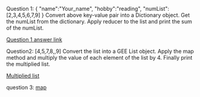 Question 1:
{
  "name":"Your_name",
  "hobby":"reading",
  "numList":[2,3,4,5,6,7,9]
}
Convert above key-value pair into a Dictionary object. Get the numList from the dictionary. Apply reducer to the list and print the sum of the numList.

[Question 1 answer link](https://code.earthengine.google.com/9fe8a4e258bb4d41d66934ac3d2467e2)


Question2:
[4,5,7,8,,9] Convert the list into a GEE List object. Apply the map method and multiply the value of each element of the list by 4. Finally print the multiplied list.

[Multiplied list](https://code.earthengine.google.com/32288a43753d8b01a7ba26fb94f51b78)

question 3:
[map](https://code.earthengine.google.com/f0076c2aa8f573b0560671e3a9540469)
